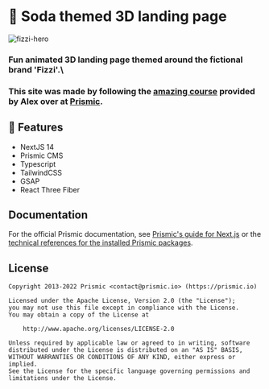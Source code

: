 # 🥤 Soda themed 3D landing page

![fizzi-hero](https://github.com/user-attachments/assets/7c3174b2-ad00-4bd2-ae52-50ea0a86c4ce)

### Fun animated 3D landing page themed around the fictional brand 'Fizzi'.\
### This site was made by following the [amazing course](https://www.youtube.com/watch?v=RKQqrNyAC6k&t=20892s) provided by Alex over at [Prismic](https://www.youtube.com/@Prismic).

## 🎨 Features

- NextJS 14
- Prismic CMS
- Typescript
- TailwindCSS
- GSAP
- React Three Fiber

## Documentation

For the official Prismic documentation, see [Prismic's guide for Next.js][prismic-docs] or the [technical references for the installed Prismic packages](https://prismic.io/docs/technologies/technical-references).

## License

```
Copyright 2013-2022 Prismic <contact@prismic.io> (https://prismic.io)

Licensed under the Apache License, Version 2.0 (the "License");
you may not use this file except in compliance with the License.
You may obtain a copy of the License at

    http://www.apache.org/licenses/LICENSE-2.0

Unless required by applicable law or agreed to in writing, software
distributed under the License is distributed on an "AS IS" BASIS,
WITHOUT WARRANTIES OR CONDITIONS OF ANY KIND, either express or implied.
See the License for the specific language governing permissions and
limitations under the License.
```

[prismic]: https://prismic.io/
[prismic-docs]: https://prismic.io/docs/technologies/nextjs
[prismic-sign-up]: https://prismic.io/dashboard/signup
[nextjs]: https://nextjs.org/
[live-demo]: https://nextjs-starter-prismic-minimal.vercel.app/
